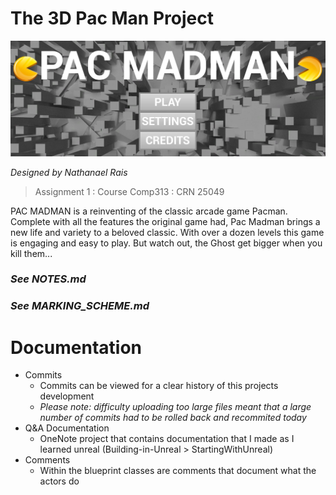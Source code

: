 # The 3D Pac Man Project

![](https://github.com/NRais/Building-In-Unreal/blob/main/PacManProject/Readme/header.jpg)

_Designed by Nathanael Rais_

> Assignment 1 : Course Comp313 : CRN 25049

PAC MADMAN is a reinventing of the classic arcade game Pacman. Complete with all the features the original game had, Pac Madman brings a new life and variety to a beloved classic. With over a dozen levels this game is engaging and easy to play. But watch out, the Ghost get bigger when you kill them...

### *See NOTES.md*
### *See MARKING_SCHEME.md*

# **Documentation**

- Commits
  - Commits can be viewed for a clear history of this projects development
  - *Please note: difficulty uploading too large files meant that a large number of commits had to be rolled back and recommited today*
- Q&A Documentation
  - OneNote project that contains documentation that I made as I learned unreal (Building-in-Unreal > StartingWithUnreal)
- Comments
  - Within the blueprint classes are comments that document what the actors do

